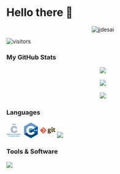 # Hello there 👋

<p align="center"> <img src="https://github-readme-stats.vercel.app/api?username=jjdesai&show_icons=true&theme=white" alt="jjdesai"/>

![visitors](https://visitor-badge.laobi.icu/badge?page_id=jjdesai)

### My GitHub Stats
<p align="center"><a href="https://github.com/ryo-ma/github-profile-trophy"><img src="https://github-profile-trophy.vercel.app/?username=jjdesai&theme=dark&row=1&no-frame=true" /></a></p>
<p align="center"><a href="https://git.io/streak-stats"><img src="https://github-readme-streak-stats.herokuapp.com/?user=jjdesai&theme=dark"/></a></p>
<p align="center"><a href="https://github.com/anuraghazra/github-readme-stats"><img src="https://github-readme-stats.vercel.app/api/top-langs/?username=jjdesai&layout=compact" /></a></p>

### Languages  

<code><img height="40" src="https://raw.githubusercontent.com/github/explore/80688e429a7d4ef2fca1e82350fe8e3517d3494d/topics/c/c.png"></code>
<code><img height="40" src="https://raw.githubusercontent.com/github/explore/80688e429a7d4ef2fca1e82350fe8e3517d3494d/topics/cpp/cpp.png"></code>
<code><img height="40" src="https://raw.githubusercontent.com/github/explore/80688e429a7d4ef2fca1e82350fe8e3517d3494d/topics/git/git.png"></code>
<code><img height="40" src="https://cdn3.brettterpstra.com/uploads/2015/02/terminal-longshadow.png"></code>

### Tools & Software
<code><img height="50" src="https://upload.wikimedia.org/wikipedia/commons/b/b9/Wireshark_Logo.svg"></code>

<!--
**jjdesai/jjdesai** is a ✨ _special_ ✨ repository because its `README.md` (this file) appears on your GitHub profile.

Here are some ideas to get you started:

- 🔭 I’m currently working on ...
- 🌱 I’m currently learning ...
- 👯 I’m looking to collaborate on ...
- 🤔 I’m looking for help with ...
- 💬 Ask me about ...
- 📫 How to reach me: ...
- 😄 Pronouns: ...
- ⚡ Fun fact: ...
-->

